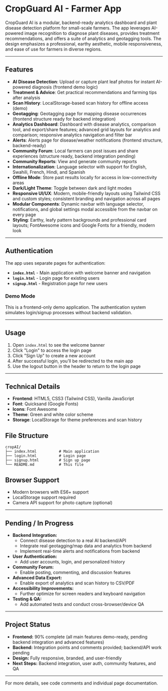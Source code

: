 # CropGuard AI - Farmer App

CropGuard AI is a modular, backend-ready analytics dashboard and plant disease detection platform for small-scale farmers. The app leverages AI-powered image recognition to diagnose plant diseases, provides treatment recommendations, and offers a suite of analytics and geotagging tools. The design emphasizes a professional, earthy aesthetic, mobile responsiveness, and ease of use for farmers in diverse regions.

---

## Features

- **AI Disease Detection**: Upload or capture plant leaf photos for instant AI-powered diagnosis (frontend demo logic)
- **Treatment & Advice**: Get practical recommendations and farming tips after analysis
- **Scan History**: LocalStorage-based scan history for offline access (demo)
- **Geotagging**: Geotagging page for mapping disease occurrences (frontend structure ready for backend integration)
- **Analytics Dashboard**: Dashboard with disease analytics, comparison tool, and export/share features; advanced grid layouts for analytics and comparison; responsive analytics navigation and filter bar
- **Alerts**: Alerts page for disease/weather notifications (frontend structure, backend-ready)
- **Community Forum**: Local farmers can post issues and share experiences (structure ready, backend integration pending)
- **Community Reports**: View and generate community reports
- **Internationalization**: Language selector with support for English, Swahili, French, Hindi, and Spanish
- **Offline Mode**: Store past results locally for access in low-connectivity areas
- **Dark/Light Theme**: Toggle between dark and light modes
- **Responsive UI/UX**: Modern, mobile-friendly layouts using Tailwind CSS and custom styles; consistent branding and navigation across all pages
- **Modular Components**: Dynamic navbar with language selector, notifications, and global settings modal accessible from the navbar on every page
- **Styling**: Earthy, leafy pattern backgrounds and professional card layouts; FontAwesome icons and Google Fonts for a friendly, modern look

---

## Authentication

The app uses separate pages for authentication:

- **`index.html`** - Main application with welcome banner and navigation
- **`login.html`** - Login page for existing users
- **`signup.html`** - Registration page for new users

### Demo Mode

This is a frontend-only demo application. The authentication system simulates login/signup processes without backend validation.

---

## Usage

1. Open `index.html` to see the welcome banner
2. Click "Login" to access the login page
3. Click "Sign Up" to create a new account
4. After successful login, you'll be redirected to the main app
5. Use the logout button in the header to return to the login page

---

## Technical Details

- **Frontend**: HTML5, CSS3 (Tailwind CSS), Vanilla JavaScript
- **Font**: Quicksand (Google Fonts)
- **Icons**: Font Awesome
- **Theme**: Green and white color scheme
- **Storage**: LocalStorage for theme preferences and scan history

## File Structure

```
cropAI/
├── index.html          # Main application
├── login.html          # Login page
├── signup.html         # Sign up page
└── README.md           # This file
```

## Browser Support

- Modern browsers with ES6+ support
- LocalStorage support required
- Camera API support for photo capture (optional)

---

## Pending / In Progress

- **Backend Integration:**
  - Connect disease detection to a real AI backend/API
  - Integrate real geotagging/map data and analytics from backend
  - Implement real-time alerts and notifications from backend
- **User Authentication:**
  - Add user accounts, login, and personalized history
- **Community Forum:**
  - Enable posting, commenting, and discussion features
- **Advanced Data Export:**
  - Enable export of analytics and scan history to CSV/PDF
- **Accessibility Improvements:**
  - Further optimize for screen readers and keyboard navigation
- **Testing & QA:**
  - Add automated tests and conduct cross-browser/device QA

---

## Project Status

- **Frontend:** 90% complete (all main features demo-ready, pending backend integration and advanced features)
- **Backend:** Integration points and comments provided; backend/API work pending
- **Design:** Fully responsive, branded, and user-friendly
- **Next Steps:** Backend integration, user auth, community features, and QA

---

For more details, see code comments and individual page documentation.
